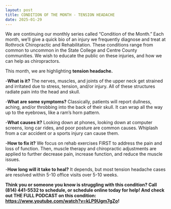```yaml
---
layout: post
title: CONDITION OF THE MONTH - TENSION HEADACHE
date: 2025-01-29
---
```


We are continuing our monthly series called “Condition of the Month.” Each month, we’ll give a quick bio of an injury we frequently diagnose and treat at Rothrock Chiropractic and Rehabilitation. These conditions range from common to uncommon in the State College and Centre County communities. We wish to educate the public on these injuries, and how we can help as chiropractors.

This month, we are highlighting **tension headache.**

-**What is it?** The nerves, muscles, and joints of the upper neck get strained and irritated due to stress, tension, and/or injury. All of these structures radiate pain into the head and skull.

-**What are some symptoms?** Classically, patients will report dullness, aching, and/or throbbing into the back of their skull. It can wrap all the way up to the eyebrows, like a ram’s horn pattern.

-**What causes it?** Looking down at phones, looking down at computer screens, long car rides, and poor posture are common causes. Whiplash from a car accident or a sports injury can cause them.

-**How to fix it?** We focus on rehab exercises FIRST to address the pain and loss of function. Then, muscle therapy and chiropractic adjustments are applied to further decrease pain, increase function, and reduce the muscle issues.

-**How long will it take to heal?** It depends, but most tension headache cases are resolved within 5-10 office visits over 5-10 weeks.

**Think you or someone you know is struggling with this condition? Call (814) 441-5532 to schedule, or schedule online today for help! And check out THE FULL PODCAST on this condition: <a>https://www.youtube.com/watch?v=kLP9Ugm7gZo<a>!**


